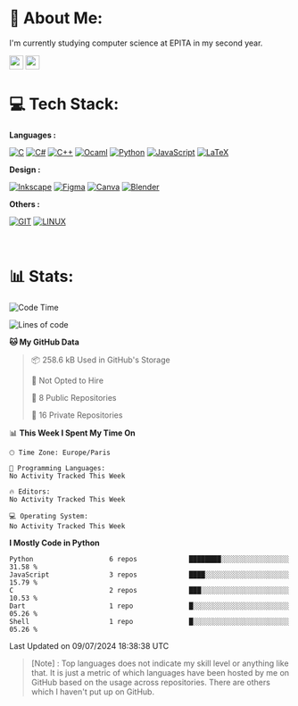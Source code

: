 <h1 data-color="red">💫 About Me:</h1>
<p>I'm currently studying computer science at EPITA in my second year.</p>


<a href="https://discord.gg/Nchpg#3801"><img height=25 src="https://img.shields.io/badge/Discord-%237289DA.svg?style=for-the-badge&logo=discord&logoColor=white"/></a>
<a href="https://gitlab.com/Nchpg"><img height=25 src="https://img.shields.io/badge/Gitlab-%23FFA32D.svg?style=for-the-badge&logo=gitlab&logoColor=white"/></a>
<br>

<h1>💻 Tech Stack:</h1>

**Languages :**

<a href="#">![C](https://img.shields.io/badge/c-%2300599C.svg?style=for-the-badge&logo=c&logoColor=white)</a> 
<a href="#">![C#](https://img.shields.io/badge/c%23-%23239120.svg?style=for-the-badge&logo=c-sharp&logoColor=white)</a> 
<a href="#">![C++](https://img.shields.io/badge/c++-%2300599C.svg?style=for-the-badge&logo=c%2B%2B&logoColor=white)</a> 
<a href="#">![Ocaml](https://img.shields.io/badge/ocaml-E5E2DE?style=for-the-badge&logo=ocaml&logoColor=FF9308)</a> 
<a href="#">![Python](https://img.shields.io/badge/python-3670A0?style=for-the-badge&logo=python&logoColor=ffdd54)</a> 
<a href="#">![JavaScript](https://img.shields.io/badge/javascript-%23323330.svg?style=for-the-badge&logo=javascript&logoColor=%23F7DF1E)</a> 
<a href="#">![LaTeX](https://img.shields.io/badge/latex-%23008080.svg?style=for-the-badge&logo=latex&logoColor=white)</a>

**Design :**

<a href="#">![Inkscape](https://img.shields.io/badge/Inkscape-e0e0e0?style=for-the-badge&logo=inkscape&logoColor=080A13)</a> 
<a href="#">![Figma](https://img.shields.io/badge/figma-%23F24E1E.svg?style=for-the-badge&logo=figma&logoColor=white)</a> 
<a href="#">![Canva](https://img.shields.io/badge/Canva-%2300C4CC.svg?style=for-the-badge&logo=Canva&logoColor=white)</a> 
<a href="#">![Blender](https://img.shields.io/badge/blender-%23F5792A.svg?style=for-the-badge&logo=blender&logoColor=white)</a> 

**Others :**

<a href="#">![GIT](https://img.shields.io/badge/Git-fc6d26?style=for-the-badge&logo=git&logoColor=white)</a> 
<a href="#">![LINUX](https://img.shields.io/badge/Linux-FCC624?style=for-the-badge&logo=linux&logoColor=black)</a> 


<br>

<h1>📊 Stats:</h1>

<!--START_SECTION:waka-->
![Code Time](http://img.shields.io/badge/Code%20Time-359%20hrs%203%20mins-blue)

![Lines of code](https://img.shields.io/badge/From%20Hello%20World%20I%27ve%20Written-6.3%20million%20lines%20of%20code-blue)

**🐱 My GitHub Data** 

> 📦 258.6 kB Used in GitHub's Storage 
 > 
> 🚫 Not Opted to Hire
 > 
> 📜 8 Public Repositories 
 > 
> 🔑 16 Private Repositories 
 > 
📊 **This Week I Spent My Time On** 

```text
🕑︎ Time Zone: Europe/Paris

💬 Programming Languages: 
No Activity Tracked This Week

🔥 Editors: 
No Activity Tracked This Week

💻 Operating System: 
No Activity Tracked This Week
```

**I Mostly Code in Python** 

```text
Python                   6 repos             ████████░░░░░░░░░░░░░░░░░   31.58 % 
JavaScript               3 repos             ████░░░░░░░░░░░░░░░░░░░░░   15.79 % 
C                        2 repos             ███░░░░░░░░░░░░░░░░░░░░░░   10.53 % 
Dart                     1 repo              █░░░░░░░░░░░░░░░░░░░░░░░░   05.26 % 
Shell                    1 repo              █░░░░░░░░░░░░░░░░░░░░░░░░   05.26 % 
```




 Last Updated on 09/07/2024 18:38:38 UTC
<!--END_SECTION:waka-->

 > [Note] : Top languages does not indicate my skill level or anything like that. It is just a metric of which languages have been hosted by me on GitHub based on the usage across repositories. There are others which I haven't put up on GitHub.</span>
